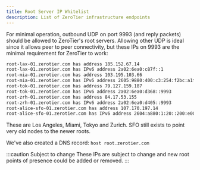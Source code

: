 ```yaml
---
title: Root Server IP Whitelist
description: List of ZeroTier infrastructure endpoints
---
```


For minimal operation, outbound UDP on port 9993 (and reply packets) should be allowed to ZeroTier's root servers. Allowing other UDP is ideal since it allows peer to peer connectivity, but these IPs on 9993 are the minimal requirement for ZeroTier to work:

```sh
root-lax-01.zerotier.com has address 185.152.67.14
root-lax-01.zerotier.com has IPv6 address 2a02:6ea0:c87f::1
root-mia-01.zerotier.com has address 103.195.103.66
root-mia-01.zerotier.com has IPv6 address 2605:9880:400:c3:254:f2bc:a1f7:19
root-tok-01.zerotier.com has address 79.127.159.187
root-tok-01.zerotier.com has IPv6 address 2a02:6ea0:d368::9993
root-zrh-01.zerotier.com has address 84.17.53.155
root-zrh-01.zerotier.com has IPv6 address 2a02:6ea0:d405::9993
root-alice-sfo-01.zerotier.com has address 107.170.197.14
root-alice-sfo-01.zerotier.com has IPv6 address 2604:a880:1:20::200:e001
```

These are Los Angeles, Miami, Tokyo and Zurich. SFO still exists to point very old nodes to the newer roots.

We've also created a DNS record: `host root.zerotier.com`

:::caution Subject to change
These IPs are subject to change and new root points of presence could be added or removed.
:::
